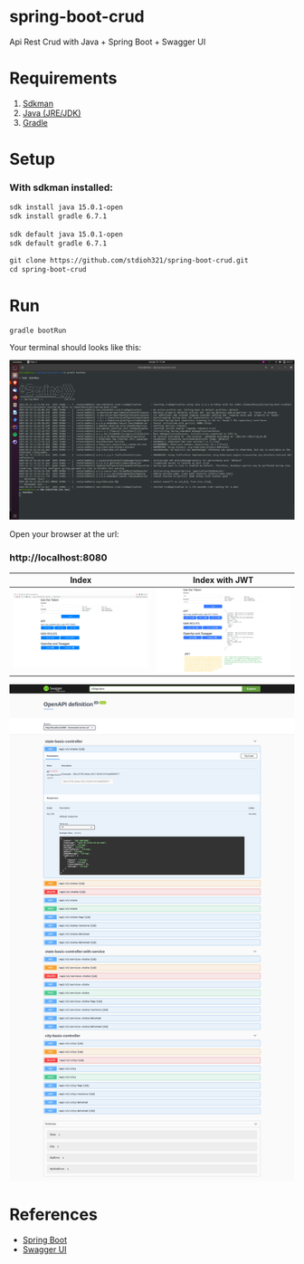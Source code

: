 # spring-boot-crud
Api Rest Crud with Java + Spring Boot + Swagger UI

# Requirements
1. [Sdkman](https://sdkman.io/install)
2. [Java (JRE/JDK)](https://openjdk.java.net/install/index.html)
3. [Gradle](https://gradle.org/install/)

# Setup
### **With sdkman installed:**
```shell
sdk install java 15.0.1-open
sdk install gradle 6.7.1

sdk default java 15.0.1-open
sdk default gradle 6.7.1
```
```shell
git clone https://github.com/stdioh321/spring-boot-crud.git
cd spring-boot-crud
```
# Run
```shell
gradle bootRun
```

Your terminal should looks like this:

![Terminal](docs/screenshots/screenshot_01.png)


Open your browser at the url:<br>
### **http://localhost:8080**

|Index|Index with JWT|
|---|---|
|![Index](docs/screenshots/screenshot_02.png)|![Index with JWT](docs/screenshots/screenshot_03.png)|


![Swagger UI](docs/screenshots/screenshot_swagger_01.png)

# References
* [Spring Boot](https://spring.io/projects/spring-boot)
* [Swagger UI](https://swagger.io/tools/swagger-ui/)
